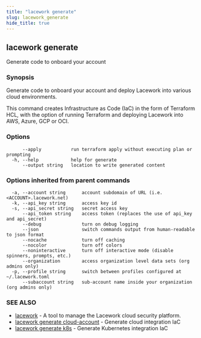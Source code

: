 ```yaml
---
title: "lacework generate"
slug: lacework_generate
hide_title: true
---
```


## lacework generate

Generate code to onboard your account

### Synopsis

Generate code to onboard your account and deploy Lacework into various cloud environments.

This command creates Infrastructure as Code (IaC) in the form of Terraform HCL, with the option of running
Terraform and deploying Lacework into AWS, Azure, GCP or OCI.


### Options

```
      --apply           run terraform apply without executing plan or prompting
  -h, --help            help for generate
      --output string   location to write generated content
```

### Options inherited from parent commands

```
  -a, --account string      account subdomain of URL (i.e. <ACCOUNT>.lacework.net)
  -k, --api_key string      access key id
  -s, --api_secret string   secret access key
      --api_token string    access token (replaces the use of api_key and api_secret)
      --debug               turn on debug logging
      --json                switch commands output from human-readable to json format
      --nocache             turn off caching
      --nocolor             turn off colors
      --noninteractive      turn off interactive mode (disable spinners, prompts, etc.)
      --organization        access organization level data sets (org admins only)
  -p, --profile string      switch between profiles configured at ~/.lacework.toml
      --subaccount string   sub-account name inside your organization (org admins only)
```

### SEE ALSO

* [lacework](lacework.md)	 - A tool to manage the Lacework cloud security platform.
* [lacework generate cloud-account](lacework_generate_cloud-account.md)	 - Generate cloud integration IaC
* [lacework generate k8s](lacework_generate_k8s.md)	 - Generate Kubernetes integration IaC

